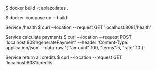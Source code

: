 $ docker build -t aplazo:lates .

$ docker-compose up —build

Service /health
$ curl --location --request GET 'localhost:8081/health'

Service calculate payments
$ curl --location --request POST 'localhost:8081/generatePayment' --header 'Content-Type: application/json' --data-raw '{
    "amount":100,
    "terms":5,
    "rate":10
}'

Service return all credits
$ curl --location --request GET 'localhost:8081/credits’
